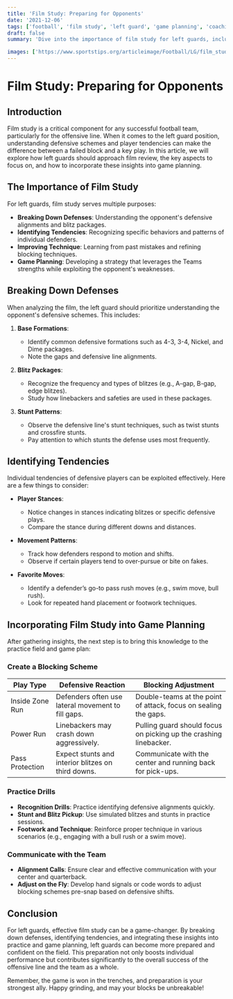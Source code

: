```yaml
---
title: 'Film Study: Preparing for Opponents'
date: '2021-12-06'
tags: ['football', 'film study', 'left guard', 'game planning', 'coaching tips', 'player knowledge', 'strategy', 'offensive line', 'tendencies']
draft: false
summary: 'Dive into the importance of film study for left guards, including techniques for breaking down defenses, identifying tendencies, and effective game planning.'

images: ['https://www.sportstips.org/articleimage/Football/LG/film_study_preparing_for_opponents.webp']
---
```


# Film Study: Preparing for Opponents

## Introduction
Film study is a critical component for any successful football team, particularly for the offensive line. When it comes to the left guard position, understanding defensive schemes and player tendencies can make the difference between a failed block and a key play. In this article, we will explore how left guards should approach film review, the key aspects to focus on, and how to incorporate these insights into game planning.

## The Importance of Film Study

For left guards, film study serves multiple purposes:

- **Breaking Down Defenses**: Understanding the opponent's defensive alignments and blitz packages.
- **Identifying Tendencies**: Recognizing specific behaviors and patterns of individual defenders.
- **Improving Technique**: Learning from past mistakes and refining blocking techniques.
- **Game Planning**: Developing a strategy that leverages the Teams strengths while exploiting the opponent's weaknesses.

## Breaking Down Defenses

When analyzing the film, the left guard should prioritize understanding the opponent's defensive schemes. This includes:

1. **Base Formations**:
    - Identify common defensive formations such as 4-3, 3-4, Nickel, and Dime packages.
    - Note the gaps and defensive line alignments.

2. **Blitz Packages**:
    - Recognize the frequency and types of blitzes (e.g., A-gap, B-gap, edge blitzes).
    - Study how linebackers and safeties are used in these packages.

3. **Stunt Patterns**:
    - Observe the defensive line's stunt techniques, such as twist stunts and crossfire stunts.
    - Pay attention to which stunts the defense uses most frequently.

## Identifying Tendencies

Individual tendencies of defensive players can be exploited effectively. Here are a few things to consider:

- **Player Stances**:
    - Notice changes in stances indicating blitzes or specific defensive plays.
    - Compare the stance during different downs and distances.

- **Movement Patterns**:
    - Track how defenders respond to motion and shifts.
    - Observe if certain players tend to over-pursue or bite on fakes.

- **Favorite Moves**:
    - Identify a defender’s go-to pass rush moves (e.g., swim move, bull rush).
    - Look for repeated hand placement or footwork techniques.

## Incorporating Film Study into Game Planning

After gathering insights, the next step is to bring this knowledge to the practice field and game plan:

### Create a Blocking Scheme

| Play Type                | Defensive Reaction                                 | Blocking Adjustment                                            |
|--------------------------|----------------------------------------------------|---------------------------------------------------------------|
| Inside Zone Run          | Defenders often use lateral movement to fill gaps. | Double-teams at the point of attack, focus on sealing the gaps. |
| Power Run                | Linebackers may crash down aggressively.           | Pulling guard should focus on picking up the crashing linebacker. |
| Pass Protection          | Expect stunts and interior blitzes on third downs. | Communicate with the center and running back for pick-ups.       |

### Practice Drills

- **Recognition Drills**: Practice identifying defensive alignments quickly.
- **Stunt and Blitz Pickup**: Use simulated blitzes and stunts in practice sessions.
- **Footwork and Technique**: Reinforce proper technique in various scenarios (e.g., engaging with a bull rush or a swim move).

### Communicate with the Team

- **Alignment Calls**: Ensure clear and effective communication with your center and quarterback.
- **Adjust on the Fly**: Develop hand signals or code words to adjust blocking schemes pre-snap based on defensive shifts.

## Conclusion

For left guards, effective film study can be a game-changer. By breaking down defenses, identifying tendencies, and integrating these insights into practice and game planning, left guards can become more prepared and confident on the field. This preparation not only boosts individual performance but contributes significantly to the overall success of the offensive line and the team as a whole.

Remember, the game is won in the trenches, and preparation is your strongest ally. Happy grinding, and may your blocks be unbreakable!
```